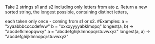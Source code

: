 Take 2 strings s1 and s2 including only letters from ato z. Return a new sorted string, the longest possible, containing distinct letters,

each taken only once - coming from s1 or s2. #Examples:
a = "xyaabbbccccdefww" b = "xxxxyyyyabklmopq" longest(a, b) -> "abcdefklmopqwxy"
a = "abcdefghijklmnopqrstuvwxyz" longest(a, a) -> "abcdefghijklmnopqrstuvwxyz" 

